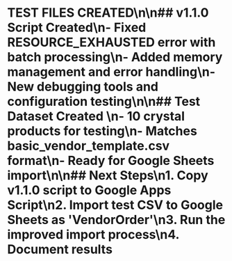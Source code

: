 # TEST FILES CREATED\n\n## v1.1.0 Script Created\n- Fixed RESOURCE_EXHAUSTED error with batch processing\n- Added memory management and error handling\n- New debugging tools and configuration testing\n\n## Test Dataset Created  \n- 10 crystal products for testing\n- Matches basic_vendor_template.csv format\n- Ready for Google Sheets import\n\n## Next Steps\n1. Copy v1.1.0 script to Google Apps Script\n2. Import test CSV to Google Sheets as 'VendorOrder'\n3. Run the improved import process\n4. Document results
